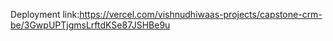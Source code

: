 Deployment link:https://vercel.com/vishnudhiwaas-projects/capstone-crm-be/3GwpUPTjgmsLrftdKSe87JSHBe9u
